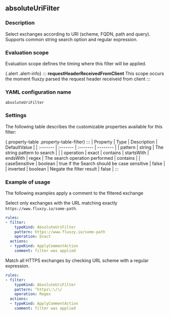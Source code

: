 ## absoluteUriFilter

### Description

Select exchanges according to URI (scheme, FQDN, path and query). Supports common string search option and regular expression.

### Evaluation scope

Evaluation scope defines the timing where this filter will be applied. 

{.alert .alert-info}
:::
**requestHeaderReceivedFromClient** This scope occurs the moment fluxzy parsed the request header receiveid from client
:::

### YAML configuration name

    absoluteUriFilter

### Settings

The following table describes the customizable properties available for this filter: 

{.property-table .property-table-filter}
:::
| Property | Type | Description | DefaultValue |
| :------- | :------- | :------- | -------- |
| pattern | string | The string pattern to search |  |
| operation | exact \| contains \| startsWith \| endsWith \| regex | The search operation performed | contains |
| caseSensitive | boolean | true if the Search should be case sensitive | false |
| inverted | boolean | Negate the filter result | false |
:::

### Example of usage

The following examples apply a comment to the filtered exchange

Select only exchanges with the URL matching exactly `https://www.fluxzy.io/some-path`.

```yaml
rules:
- filter:
    typeKind: AbsoluteUriFilter
    pattern: https://www.fluxzy.io/some-path
    operation: Exact
  actions:
  - typeKind: ApplyCommentAction
    comment: filter was applied
```


Match all HTTPS exchanges by checking URL scheme with a regular expression.

```yaml
rules:
- filter:
    typeKind: AbsoluteUriFilter
    pattern: ^https\:\/\/
    operation: Regex
  actions:
  - typeKind: ApplyCommentAction
    comment: filter was applied
```



